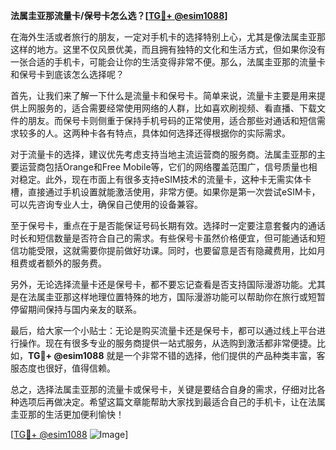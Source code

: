 **法属圭亚那流量卡/保号卡怎么选？[[TG💪+ @esim1088](https://t.me/s/esim1088)]**

在海外生活或者旅行的朋友，一定对手机卡的选择特别上心，尤其是像法属圭亚那这样的地方。这里不仅风景优美，而且拥有独特的文化和生活方式，但如果你没有一张合适的手机卡，可能会让你的生活变得非常不便。那么，法属圭亚那的流量卡和保号卡到底该怎么选择呢？

首先，让我们来了解一下什么是流量卡和保号卡。简单来说，流量卡主要是用来提供上网服务的，适合需要经常使用网络的人群，比如喜欢刷视频、看直播、下载文件的朋友。而保号卡则侧重于保持手机号码的正常使用，适合那些对通话和短信需求较多的人。这两种卡各有特点，具体如何选择还得根据你的实际需求。

对于流量卡的选择，建议优先考虑支持当地主流运营商的服务商。法属圭亚那的主要运营商包括Orange和Free Mobile等，它们的网络覆盖范围广，信号质量也相对稳定。此外，现在市面上有很多支持eSIM技术的流量卡，这种卡无需实体卡槽，直接通过手机设置就能激活使用，非常方便。如果你是第一次尝试eSIM卡，可以先咨询专业人士，确保自己使用的设备兼容。

至于保号卡，重点在于是否能保证号码长期有效。选择时一定要注意套餐内的通话时长和短信数量是否符合自己的需求。有些保号卡虽然价格便宜，但可能通话和短信功能受限，这就需要你提前做好功课。同时，也要留意是否有隐藏费用，比如月租费或者额外的服务费。

另外，无论选择流量卡还是保号卡，都不要忘记查看是否支持国际漫游功能。尤其是在法属圭亚那这样地理位置特殊的地方，国际漫游功能可以帮助你在旅行或短暂停留期间保持与国内亲友的联系。

最后，给大家一个小贴士：无论是购买流量卡还是保号卡，都可以通过线上平台进行操作。现在有很多专业的服务商提供一站式服务，从选购到激活都非常便捷。比如，**TG💪+ @esim1088** 就是一个非常不错的选择，他们提供的产品种类丰富，客服态度也很好，值得信赖。

总之，选择法属圭亚那的流量卡或保号卡，关键是要结合自身的需求，仔细对比各种选项后再做决定。希望这篇文章能帮助大家找到最适合自己的手机卡，让在法属圭亚那的生活更加便利愉快！

[[TG💪+ @esim1088](https://t.me/s/esim1088) ![Image](https://i.postimg.cc/4NQfJmqS/Snipaste-2025-05-13-00-14-12.png)]
